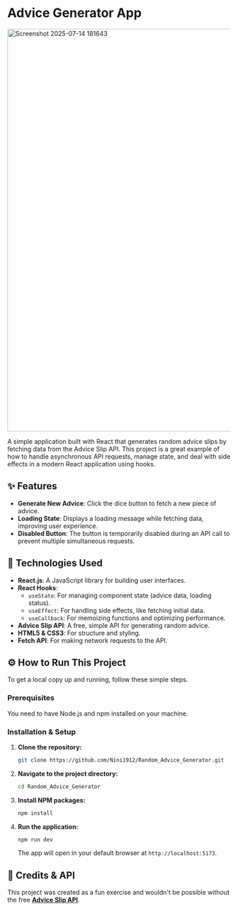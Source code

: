 # Advice Generator App

<img width="1918" height="910" alt="Screenshot 2025-07-14 181643" src="https://github.com/user-attachments/assets/24988be4-52be-4dd5-a64c-09e3def73b7d" />


A simple application built with React that generates random advice slips by fetching data from the Advice Slip API. This project is a great example of how to handle asynchronous API requests, manage state, and deal with side effects in a modern React application using hooks.

## ✨ Features

-   **Generate New Advice**: Click the dice button to fetch a new piece of advice.
-   **Loading State**: Displays a loading message while fetching data, improving user experience.
-   **Disabled Button**: The button is temporarily disabled during an API call to prevent multiple simultaneous requests.

## 🚀 Technologies Used

-   **React.js**: A JavaScript library for building user interfaces.
-   **React Hooks**:
    -   `useState`: For managing component state (advice data, loading status).
    -   `useEffect`: For handling side effects, like fetching initial data.
    -   `useCallback`: For memoizing functions and optimizing performance.
-   **Advice Slip API**: A free, simple API for generating random advice.
-   **HTML5 & CSS3**: For structure and styling.
-   **Fetch API**: For making network requests to the API.

## ⚙️ How to Run This Project

To get a local copy up and running, follow these simple steps.

### Prerequisites

You need to have Node.js and npm installed on your machine.

### Installation & Setup

1.  **Clone the repository:**
    ```sh
    git clone https://github.com/Nini1912/Random_Advice_Generator.git
    ```
2.  **Navigate to the project directory:**
    ```sh
    cd Random_Advice_Generator
    ```
3.  **Install NPM packages:**
    ```sh
    npm install
    ```
4.  **Run the application:**
    ```sh
    npm run dev
    ```
    The app will open in your default browser at `http://localhost:5173`.

## 🙏 Credits & API

This project was created as a fun exercise and wouldn't be possible without the free [**Advice Slip API**](https://api.adviceslip.com/).
#
